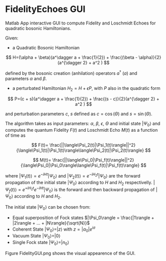 # FidelityEchoes GUI

Matlab App interactive GUI to compute Fidelity and Loschmidt Echoes for quadratic bosonic Hamiltonians.

Given: 
  - a Quadratic Bosonic Hamiltonian

  $$ H=(\alpha + \beta)(a^\dagger a + \frac{1}{2}) + \frac{(\beta - \alpha)}{2}(a^{\dagger 2} + a^2 ) $$

defined by the bosonic creation (anhilation) operators $a^\dagger$ ($a$) and parameters $\alpha$ and $\beta$.

  - a perturbated Hamiltonian $H_2 = H + \epsilon P$, with $P$ also in the quadratic form
  
  $$ P=(c + s)(a^\dagger a + \frac{1}{2}) + \frac{(s - c)}{2}(a^{\dagger 2} + a^2 ) $$
  
  and perturbation parameters $c$, $s$ defined as $c=\cos(\Theta)$ and $s=\sin(\Theta)$.
  
  The algorithm takes as input parameters: $\alpha$, $\beta$, $\epsilon$, $\Theta$ and initial state $|\Psi_0\rangle$ and computes the quantum Fidelity $F(t)$ and Loschmidt Echo $M(t)$ as a function of time as
  
  $$ F(t)= \frac{||\langle\Psi_2(t)|\Psi_1(t)\rangle||^2}{\langle\Psi_1(t)|\Psi_1(t)\rangle\langle\Psi_2(t)|\Psi_2(t)\rangle} $$
  
  $$ M(t)= \frac{||\langle\Psi_0|\Psi_f(t)\rangle||^2}{\langle\Psi_0|\Psi_0\rangle\langle\Psi_f(t)|\Psi_f(t)\rangle} $$

where $|\Psi_1(t)\rangle = e^{-i H t}|\Psi_0\rangle$ and $|\Psi_2(t)\rangle = e^{-i H_2 t}|\Psi_0\rangle$ are the forward propagation of the initial state $|\Psi_0\rangle$ according to $H$ and $H_2$ respectivelly. $|\Psi_f(t)\rangle = e^{+i H_2 t}e^{-i H t}|\Psi_0\rangle$ is the forward and then backward propagation of $|\Psi_0\rangle$ according to $H$ and $H_2$.

The initial state $|\Psi_0\rangle$ can be chosen from:
  - Equal superposition of Fock states $|\Psi_0\rangle = \frac{|1\rangle + |2\rangle + ... + |N\rangle}{\sqrt{N}}$
  - Coherent State $|\Psi_0\rangle = |z\rangle$ with $z=|\alpha_0|e^{i\sigma}$
  - Vacuum State $|\Psi_0\rangle = |0\rangle$
  - Single Fock state $|\Psi_0\rangle = |n_0\rangle$

Figure FidelityGUI.png shows the visual appearence of the GUI.
  


